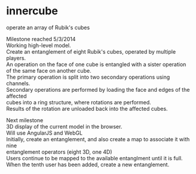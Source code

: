innercube
=========

operate an array of Rubik's cubes

Milestone reached 5/3/2014<br>
 Working high-level model.<br>
 Create an entanglement of eight Rubik's cubes, operated by multiple players.<br>
 An operation on the face of one cube is entangled with a sister operation<br>
 of the same face on another cube.<br>
 The primary operation is split into two secondary operations using channels.<br>
 Secondary operations are performed by loading the face and edges of the affected<br>
 cubes into a ring structure, where rotations are performed.<br>
 Results of the rotation are unloaded back into the affected cubes.<br>
 
Next milestone<br>
  3D display of the current model in the browser.<br>
    Will use AngularJS and WebGL<br>
  Initially, create an entanglement, and also create a map to associate it with nine<br>
    entanglement operators (eight 3D, one 4D)<br>
  Users continue to be mapped to the available entanglment until it is full.<br>
  When the tenth user has been added, create a new entanglement.<br>
